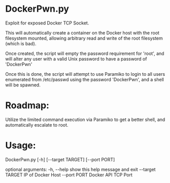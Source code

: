 # DockerPwn.py

Exploit for exposed Docker TCP Socket.

This will automatically create a container on the Docker host with the root filesystem mounted,
allowing arbitrary read and write of the root filesystem (which is bad).

Once created, the script will empty the password requirement for 'root', and will alter any user
with a valid Unix password to have a password of 'DockerPwn'

Once this is done, the script will attempt to use Paramiko to login to all users enumerated from 
/etc/passwd using the password 'DockerPwn', and a shell will be spawned. 

# Roadmap:

Utilize the limited command execution via Paramiko to get a better shell, and automatically escalate to root.


# Usage:

DockerPwn.py [-h] [--target TARGET] [--port PORT]

optional arguments:
  -h, --help       show this help message and exit
  --target TARGET  IP of Docker Host
  --port PORT      Docker API TCP Port
